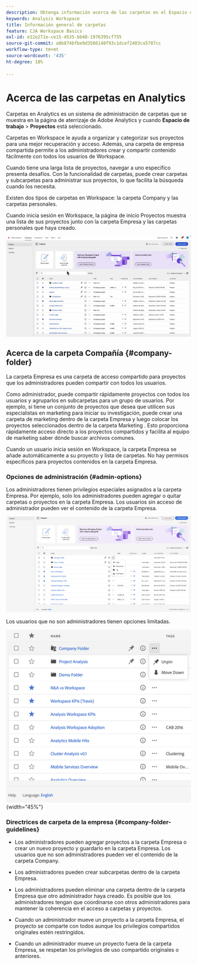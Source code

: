 ```yaml
---
description: Obtenga información acerca de las carpetas en el Espacio de trabajo
keywords: Analysis Workspace
title: Información general de carpetas
feature: CJA Workspace Basics
exl-id: e12e271e-ce15-4535-bb48-1976395cf755
source-git-commit: a8b874bfbe9d3586140f93c1dcef2403ca5707cc
workflow-type: tm+mt
source-wordcount: '435'
ht-degree: 18%

---
```


# Acerca de las carpetas en Analytics

Carpetas en Analytics es un sistema de administración de carpetas que se muestra en la página de aterrizaje de Adobe Analytics y cuando **Espacio de trabajo** > **Proyectos** está seleccionado.

Carpetas en Workspace le ayuda a organizar y categorizar sus proyectos para una mejor recuperación y acceso. Además, una carpeta de empresa compartida permite a los administradores crear y compartir contenido fácilmente con todos los usuarios de Workspace.

Cuando tiene una larga lista de proyectos, navegar a uno específico presenta desafíos. Con la funcionalidad de carpetas, puede crear carpetas y subcarpetas para administrar sus proyectos, lo que facilita la búsqueda cuando los necesita.

Existen dos tipos de carpetas en Workspace: la carpeta Company y las carpetas personales.

Cuando inicia sesión en Workspace, la página de inicio Proyectos muestra una lista de sus proyectos junto con la carpeta Empresa y las carpetas personales que haya creado.

![](/help/analysis-workspace/build-workspace-project/assets/landing-page2.png)

## Acerca de la carpeta Compañía {#company-folder}

La carpeta Empresa es una carpeta de acceso compartido para proyectos que los administradores pueden compartir con todos los usuarios.

Como administrador, puede compartir rápidamente proyectos con todos los usuarios y agruparlos en subcarpetas para un grupo de usuarios. Por ejemplo, si tiene un conjunto de proyectos que desea que utilicen sus especialistas en marketing para iniciar su investigación, puede crear una carpeta de marketing dentro de la carpeta Empresa y luego colocar los proyectos seleccionados dentro de la carpeta Marketing . Esto proporciona rápidamente acceso directo a los proyectos compartidos y facilita al equipo de marketing saber dónde buscar archivos comunes.

Cuando un usuario inicia sesión en Workspace, la carpeta Empresa se añade automáticamente a su proyecto y lista de carpetas. No hay permisos específicos para proyectos contenidos en la carpeta Empresa.


### Opciones de administración {#admin-options}

Los administradores tienen privilegios especiales asignados a la carpeta Empresa. Por ejemplo, solo los administradores pueden agregar o quitar carpetas o proyectos en la carpeta Empresa. Los usuarios sin acceso de administrador pueden ver el contenido de la carpeta Empresa.

![](/help/analysis-workspace/build-workspace-project/assets/admin-options.png)

Los usuarios que no son administradores tienen opciones limitadas.

![](/help/analysis-workspace/build-workspace-project/assets/non-admin-folder-options.png){width="45%"}

### Directrices de carpeta de la empresa {#company-folder-guidelines}

- Los administradores pueden agregar proyectos a la carpeta Empresa o crear un nuevo proyecto y guardarlo en la carpeta Empresa. Los usuarios que no son administradores pueden ver el contenido de la carpeta Company.

- Los administradores pueden crear subcarpetas dentro de la carpeta Empresa.

- Los administradores pueden eliminar una carpeta dentro de la carpeta Empresa que otro administrador haya creado. Es posible que los administradores tengan que coordinarse con otros administradores para mantener la coherencia en el acceso a carpetas y proyectos.

- Cuando un administrador mueve un proyecto a la carpeta Empresa, el proyecto se comparte con todos aunque los privilegios compartidos originales estén restringidos.

- Cuando un administrador mueve un proyecto fuera de la carpeta Empresa, se respetan los privilegios de uso compartido originales o anteriores.
